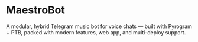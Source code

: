 # MaestroBot
A modular, hybrid Telegram music bot for voice chats — built with Pyrogram + PTB, packed with modern features, web app, and multi-deploy support.
